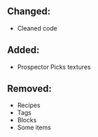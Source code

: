 ## Changed:
- Cleaned code

## Added:
- Prospector Picks textures

## Removed:
- Recipes
- Tags
- Blocks
- Some items